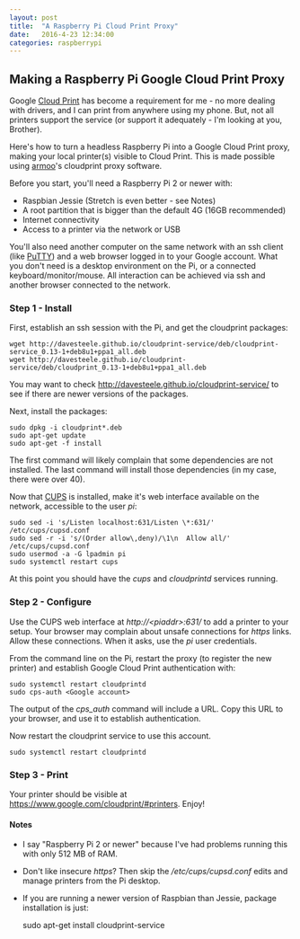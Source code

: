 ```yaml
---
layout: post
title:  "A Raspberry Pi Cloud Print Proxy"
date:   2016-4-23 12:34:00
categories: raspberrypi
---
```


## Making a Raspberry Pi Google Cloud Print Proxy

Google [Cloud Print](https://www.google.com/cloudprint/learn/) has become
a requirement for me - no more dealing
with drivers, and I can print from anywhere using my phone. But, not all
printers support the service (or support it adequately - I'm looking at you,
Brother).

Here's how to turn a headless Raspberry Pi into a Google Cloud Print proxy, making
your local printer(s) visible to Cloud Print. This is made possible using
[armoo](https://github.com/armooo)'s cloudprint proxy software.

Before you start, you'll need a Raspberry Pi 2 or newer with:

* Raspbian Jessie (Stretch is even better - see Notes)
* A root partition that is bigger than the default 4G (16GB recommended)
* Internet connectivity
* Access to a printer via the network or USB

You'll also need another computer on the same network with an ssh client
(like [PuTTY](http://www.chiark.greenend.org.uk/~sgtatham/putty/)) and
a web browser logged in to your Google account. What you don't need is a
desktop environment on the Pi, or a connected
keyboard/monitor/mouse. All interaction can be achieved via ssh and
another browser connected to the network.

### Step 1 - Install

First, establish an ssh session with the Pi, and get the cloudprint packages:

    wget http://davesteele.github.io/cloudprint-service/deb/cloudprint-service_0.13-1+deb8u1+ppa1_all.deb
    wget http://davesteele.github.io/cloudprint-service/deb/cloudprint_0.13-1+deb8u1+ppa1_all.deb

You may want to check http://davesteele.github.io/cloudprint-service/ to see
if there are newer versions of the packages.

Next, install the packages:

    sudo dpkg -i cloudprint*.deb
    sudo apt-get update
    sudo apt-get -f install

The first command will likely complain that some dependencies are not
installed. The last command will install those dependencies (in my case,
there were over 40).

Now that [CUPS](https://www.cups.org/) is installed, make it's web interface
available on the network, accessible to the user _pi_:

    sudo sed -i 's/Listen localhost:631/Listen \*:631/' /etc/cups/cupsd.conf
    sudo sed -r -i 's/(Order allow\,deny)/\1\n  Allow all/' /etc/cups/cupsd.conf
    sudo usermod -a -G lpadmin pi
    sudo systemctl restart cups

At this point you should have the _cups_ and _cloudprintd_ services running.

### Step 2 - Configure

Use the CUPS web interface at _http&#58;//&lt;piaddr&gt;:631/_ to add a
printer to your setup. Your browser may complain about unsafe connections
for _https_ links. Allow these connections. When it asks, use the _pi_
user credentials.

From the command line on the Pi, restart the proxy (to register the new
printer) and establish Google Cloud Print authentication
with:

    sudo systemctl restart cloudprintd
    sudo cps-auth <Google account>

The output of the _cps_auth_ command will include a URL. Copy this URL to your browser,
and use it to establish authentication. 

Now restart the cloudprint service to use this account.

    sudo systemctl restart cloudprintd

### Step 3 - Print

Your printer should be visible at https://www.google.com/cloudprint/#printers. Enjoy!

#### Notes

* I say "Raspberry Pi 2 or newer" because I've had problems running this with only 
512 MB of RAM.
* Don't like insecure _https_? Then skip the _/etc/cups/cupsd.conf_ edits and
manage printers from the Pi desktop.
* If you are running a newer version of Raspbian than Jessie, package
installation is just:

    sudo apt-get install cloudprint-service

